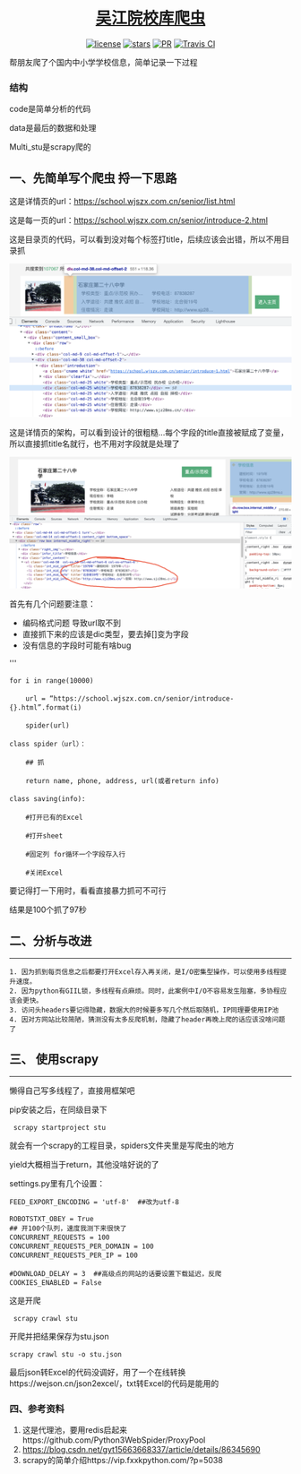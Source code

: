 <h1 align="center"><a href="https://github.com/JessyTsu1/Primary_students" target="_blank">吴江院校库爬虫</a></h1>

<p align="center">
<a href="https://github.com/JessyTsu1/Primary_students/issues"><img alt="license" src="https://img.shields.io/badge/license-Apache--2.0-blue"/></a>
<a href="https://github.com/JessyTsu1/Primary_students/issues"><img alt="stars" src="https://img.shields.io/github/stars/JessyTsu1/Primary_students"></a>
<a href="https://github.com/JessyTsu1/Primary_students/issues"><img alt="PR" src="https://img.shields.io/badge/PRs-welcome-green"></a>
<a href="https://github.com/JessyTsu1/Primary_students/issues"><img alt="Travis CI" src="https://img.shields.io/badge/build-done-blue"/></a>
</p>



帮朋友爬了个国内中小学学校信息，简单记录一下过程

### 结构

code是简单分析的代码

data是最后的数据和处理

Multi_stu是scrapy爬的

## 一、先简单写个爬虫 捋一下思路

这是详情页的url：https://school.wjszx.com.cn/senior/list.html

这是每一页的url：https://school.wjszx.com.cn/senior/introduce-2.html



这是目录页的代码，可以看到没对每个标签打title，后续应该会出错，所以不用目录抓

![list](./list.png)





这是详情页的架构，可以看到设计的很粗糙...每个字段的title直接被赋成了变量，所以直接抓title名就行，也不用对字段就是处理了

![page](./page.png)



首先有几个问题要注意：

- 编码格式问题 导致url取不到
- 直接抓下来的应该是dic类型，要去掉[]变为字段
- 没有信息的字段时可能有啥bug

'''

```
for i in range(10000)

	url = “https://school.wjszx.com.cn/senior/introduce-{}.html”.format(i)

	spider(url)

class spider（url）：

	## 抓
	
	return name, phone, address, url(或者return info)

class saving(info):

	#打开已有的Excel

	#打开sheet

	#固定列 for循环一个字段存入行

	#关闭Excel
```

要记得打一下用时，看看直接暴力抓可不可行

结果是100个抓了97秒

## 二、分析与改进

---

	1. 因为抓到每页信息之后都要打开Excel存入再关闭，是I/O密集型操作，可以使用多线程提升速度。
 	2. 因为python有GIIL锁，多线程有点麻烦。同时，此案例中I/O不容易发生阻塞，多协程应该会更快。
 	3. 访问头headers要记得隐藏，数据大的时候要多写几个然后取随机，IP同理要使用IP池
 	4. 因对方网站比较简陋，猜测没有太多反爬机制，隐藏了header再晚上爬的话应该没啥问题了

## 三、 使用scrapy

---

懒得自己写多线程了，直接用框架吧

pip安装之后，在同级目录下

```
 scrapy startproject stu
```

就会有一个scrapy的工程目录，spiders文件夹里是写爬虫的地方

yield大概相当于return，其他没啥好说的了



settings.py里有几个设置：

```
FEED_EXPORT_ENCODING = 'utf-8'  ##改为utf-8
```

```
ROBOTSTXT_OBEY = True
## 开100个队列，速度我测下来很快了
CONCURRENT_REQUESTS = 100
CONCURRENT_REQUESTS_PER_DOMAIN = 100
CONCURRENT_REQUESTS_PER_IP = 100

#DOWNLOAD_DELAY = 3  ##高级点的网站的话要设置下载延迟，反爬
COOKIES_ENABLED = False
```

这是开爬

```
 scrapy crawl stu
```

开爬并把结果保存为stu.json

```
scrapy crawl stu -o stu.json
```



最后json转Excel的代码没调好，用了一个在线转换https://wejson.cn/json2excel/，txt转Excel的代码是能用的



### 四、参考资料

1. 这是代理池，要用redis启起来https://github.com/Python3WebSpider/ProxyPool
2. https://blog.csdn.net/gyt15663668337/article/details/86345690
3. scrapy的简单介绍https://vip.fxxkpython.com/?p=5038